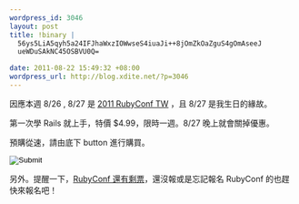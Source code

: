 ```yaml
--- 
wordpress_id: 3046
layout: post
title: !binary |
  56ys5LiA5qyh5a24IFJhaWxzIOWwseS4iuaJi++8jOmZkOaZguS4gOmAseeJ
  ueWDuSAkNC45OSBVU0Q=

date: 2011-08-22 15:49:32 +08:00
wordpress_url: http://blog.xdite.net/?p=3046
---
```

因應本週 8/26 , 8/27 是 <a href="http://rubyconf.tw/2011/">2011 RubyConf TW</a> ，且 8/27 是我生日的緣故。

第一次學 Rails 就上手，特價 $4.99，限時一週。8/27 晚上就會關掉優惠。

預購從速，請由底下 button 進行購買。


<form action="http://transactions.digitaldeliveryapp.com/products/246/purchase" method="post"><input type="image" src="http://assets.digitaldeliveryapp.com/images/buttons/buy-now-green.png" border="0" name="submit"/></form>


另外。提醒一下，<a href="https://registrano.com/events/rubyconf-taiwan-2011/registrations/new">RubyConf 還有剩票</a>，還沒報或是忘記報名 RubyConf 的也趕快來報名吧！
